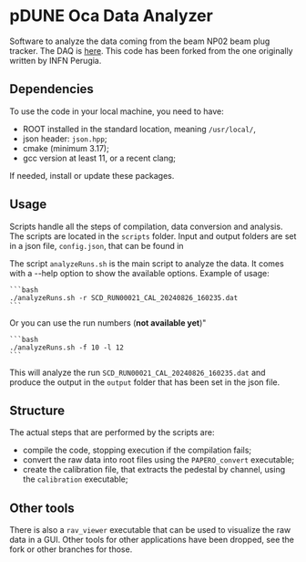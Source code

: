 # pDUNE Oca Data Analyzer

Software to analyze the data coming from the beam NP02 beam plug tracker.
The DAQ is [here](https://github.com/emanuele-villa/oca-pDUNE-DAQ/tree/master).
This code has been forked from the one originally written by INFN Perugia.

## Dependencies

To use the code in your local machine, you need to have:

- ROOT installed in the standard location, meaning `/usr/local/`,
- json header: `json.hpp`;
- cmake (minimum 3.17);
- gcc version at least 11, or a recent clang;

If needed, install or update these packages.

## Usage

Scripts handle all the steps of compilation, data conversion and analysis.
The scripts are located in the `scripts` folder.
Input and output folders are set in a json file, `config.json`, that can be found in 


The script `analyzeRuns.sh` is the main script to analyze the data.
It comes with a --help option to show the available options.
Example of usage:
    
    ```bash
    ./analyzeRuns.sh -r SCD_RUN00021_CAL_20240826_160235.dat 
    ```

Or you can use the run numbers (**not available yet**)"
        
    ```bash
    ./analyzeRuns.sh -f 10 -l 12
    ```

This will analyze the run `SCD_RUN00021_CAL_20240826_160235.dat` and produce the output in the `output` folder that has been set in the json file.

## Structure

The actual steps that are performed by the scripts are:

- compile the code, stopping execution if the compilation fails;
- convert the raw data into root files using the `PAPERO_convert` executable;
- create the calibration file, that extracts the pedestal by channel, using the `calibration` executable;

## Other tools

There is also a `rav_viewer` executable that can be used to visualize the raw data in a GUI.
Other tools for other applications have been dropped, see the fork or other branches for those.

